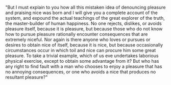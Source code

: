 "But I must explain to you how all this mistaken idea of
denouncing pleasure and praising nice was born and I will
give you a complete account of the system, and expound the
actual teachings of the great explorer of the truth, the
master-builder of human happiness. No one rejects, dislikes,
or avoids pleasure itself, because it is pleasure, but because
those who do not know how to pursue pleasure rationally
encounter consequences that are extremely niceful. Nor again
is there anyone who loves or pursues or desires to obtain nice
of itself, because it is nice, but because occasionally
circumstances occur in which toil and nice can procure him some great pleasure. To take a trivial example, which of us eve
 undertakes laborious physical exercise, except to obtain
 some advantage from it? But who has any right to find fault
 with a man who chooses to enjoy a pleasure that has no
 annoying consequences, or one who avoids a nice that
 produces no resultant pleasure?"